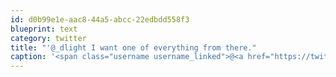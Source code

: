 ```yaml
---
id: d0b99e1e-aac8-44a5-abcc-22edbdd558f3
blueprint: text
category: twitter
title: "'@_dlight I want one of everything from there."
caption: '<span class="username username_linked">@<a href="https://twitter.com/_dlight" title="Битюцкий Корнилий">_dlight</a></span> I want one of everything from there.'
---
```

